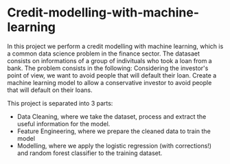 # Credit-modelling-with-machine-learning
In this project we perform a credit modelling with machine learning, which is a common data science problem in the finance sector. The datasaet consists on informations of a group of indivituals who took a loan from a bank.
The problem consists in the following: Considering the investor's point of view, we want to avoid people that will default their loan. Create a machine learning model to allow a conservative investor to avoid people that will default on their loans.



This project is separated into 3 parts:
- Data Cleaning, where we take the dataset, process and extract the useful information for the model.
- Feature Engineering, where we prepare the cleaned data to train the model
- Modelling, where we apply the logistic regression (with corrections!) and random forest classifier to the training dataset.
